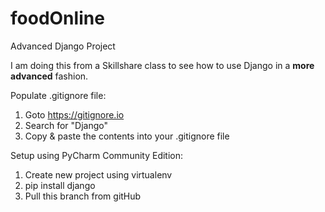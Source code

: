 # foodOnline
Advanced Django Project

I am doing this from a Skillshare class to see how to use Django in a **more advanced** fashion.

Populate .gitignore file:
1. Goto https://gitignore.io
2. Search for "Django"
3. Copy & paste the contents into your .gitignore file

Setup using PyCharm Community Edition:
1. Create new project using virtualenv
2. pip install django
3. Pull this branch from gitHub
